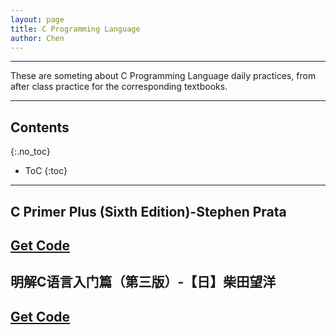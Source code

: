 ```yaml
---
layout: page
title: C Programming Language 
author: Chen
---
```

<hr>
These are someting about C Programming Language daily practices, from after class practice for the corresponding textbooks.
<hr>

## Contents
{:.no_toc}

* ToC
{:toc}

---

## C Primer Plus (Sixth Edition)-Stephen Prata
[Get Code](https://github.com/chenxiaolong2019/C-Programming-Language/C%20Primer%20Plus/C%20PRIME%20PLUS%20Project.zip)
---

## 明解C语言入门篇（第三版）-【日】柴田望洋
[Get Code](https://github.com/chenxiaolong2019/C-Programming-Language/明解C语言/Project.zip)
---
